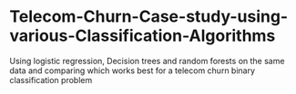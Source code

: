 # Telecom-Churn-Case-study-using-various-Classification-Algorithms
Using logistic regression, Decision trees and random forests on the same data and comparing which works best for a telecom churn binary classification problem
